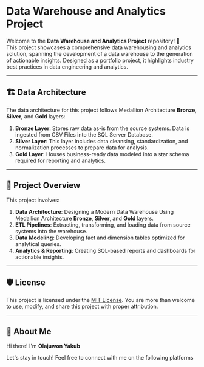 # Data Warehouse and Analytics Project

Welcome to the **Data Warehouse and Analytics Project** repository! 🚀  
This project showcases a comprehensive data warehousing and analytics solution, spanning the development of a data warehouse to the generation of actionable insights. Designed as a portfolio project, it highlights industry best practices in data engineering and analytics.

---

## 🏗️ Data Architecture

The data architecture for this project follows Medallion Architecture **Bronze**, **Silver**, and **Gold** layers:

1. **Bronze Layer**: Stores raw data as-is from the source systems. Data is ingested from CSV Files into the SQL Server Database.
2. **Silver Layer**: This layer includes data cleansing, standardization, and normalization processes to prepare data for analysis.
3. **Gold Layer**: Houses business-ready data modeled into a star schema required for reporting and analytics.

---
   
## 📖 Project Overview

This project involves:

1. **Data Architecture**: Designing a Modern Data Warehouse Using Medallion Architecture **Bronze**, **Silver**, and **Gold** layers.
2. **ETL Pipelines**: Extracting, transforming, and loading data from source systems into the warehouse.
3. **Data Modeling**: Developing fact and dimension tables optimized for analytical queries.
4. **Analytics & Reporting**: Creating SQL-based reports and dashboards for actionable insights.

---

## 🛡️ License

This project is licensed under the [MIT License](LICENSE). You are more than welcome to use, modify, and share this project with proper attribution.

---

## 🌟 About Me

Hi there! I'm **Olajuwon Yakub**

Let's stay in touch! Feel free to connect with me on the following platforms

